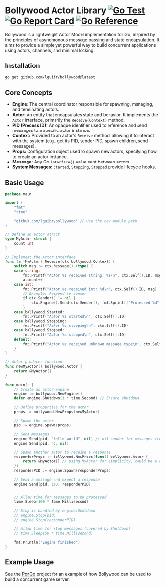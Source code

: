 
# Bollywood Actor Library [![Go Test](https://github.com/lguibr/bollywood/actions/workflows/test.yml/badge.svg)](https://github.com/lguibr/bollywood/actions/workflows/test.yml) [![Go Report Card](https://goreportcard.com/badge/github.com/lguibr/bollywood)](https://goreportcard.com/report/github.com/lguibr/bollywood) [![Go Reference](https://pkg.go.dev/badge/github.com/lguibr/bollywood.svg)](https://pkg.go.dev/github.com/lguibr/bollywood)

Bollywood is a lightweight Actor Model implementation for Go, inspired by the principles of asynchronous message passing and state encapsulation. It aims to provide a simple yet powerful way to build concurrent applications using actors, channels, and minimal locking.

## Installation

```bash
go get github.com/lguibr/bollywood@latest
```

## Core Concepts

*   **Engine:** The central coordinator responsible for spawning, managing, and terminating actors.
*   **Actor:** An entity that encapsulates state and behavior. It implements the `Actor` interface, primarily the `Receive(Context)` method.
*   **PID (Process ID):** An opaque identifier used to reference and send messages to a specific actor instance.
*   **Context:** Provided to an actor's `Receive` method, allowing it to interact with the system (e.g., get its PID, sender PID, spawn children, send messages).
*   **Props:** Configuration object used to spawn new actors, specifying how to create an actor instance.
*   **Message:** Any Go `interface{}` value sent between actors.
*   **System Messages:** `Started`, `Stopping`, `Stopped` provide lifecycle hooks.

## Basic Usage

```go
package main

import (
	"fmt"
	"time"

	"github.com/lguibr/bollywood" // Use the new module path
)

// Define an actor struct
type MyActor struct {
	count int
}

// Implement the Actor interface
func (a *MyActor) Receive(ctx bollywood.Context) {
	switch msg := ctx.Message().(type) {
	case string:
		fmt.Printf("Actor %s received string: %s\n", ctx.Self().ID, msg)
		a.count++
	case int:
		fmt.Printf("Actor %s received int: %d\n", ctx.Self().ID, msg)
		// Example: Respond to sender
		if ctx.Sender() != nil {
			ctx.Engine().Send(ctx.Sender(), fmt.Sprintf("Processed %d", msg), ctx.Self())
		}
	case bollywood.Started:
        fmt.Printf("Actor %s started\n", ctx.Self().ID)
    case bollywood.Stopping:
        fmt.Printf("Actor %s stopping\n", ctx.Self().ID)
    case bollywood.Stopped:
        fmt.Printf("Actor %s stopped\n", ctx.Self().ID)
	default:
		fmt.Printf("Actor %s received unknown message type\n", ctx.Self().ID)
	}
}

// Actor producer function
func newMyActor() bollywood.Actor {
	return &MyActor{}
}

func main() {
	// Create an actor engine
	engine := bollywood.NewEngine()
	defer engine.Shutdown(1 * time.Second) // Ensure shutdown

	// Define properties for the actor
	props := bollywood.NewProps(newMyActor)

	// Spawn the actor
	pid := engine.Spawn(props)

	// Send messages
	engine.Send(pid, "hello world", nil) // nil sender for messages from outside actors
	engine.Send(pid, 42, nil)

    // Spawn another actor to receive a response
    responderProps := bollywood.NewProps(func() bollywood.Actor {
        return &MyActor{} // Using MyActor for simplicity, could be a different type
    })
    responderPID := engine.Spawn(responderProps)

    // Send a message and expect a response
    engine.Send(pid, 100, responderPID)


	// Allow time for messages to be processed
	time.Sleep(100 * time.Millisecond)

	// Stop is handled by engine.Shutdown
	// engine.Stop(pid)
    // engine.Stop(responderPID)

	// Allow time for stop messages (covered by Shutdown)
	// time.Sleep(50 * time.Millisecond)

    fmt.Println("Engine finished")
}

```

## Example Usage

See the [PonGo](https://github.com/lguibr/pongo) project for an example of how Bollywood can be used to build a concurrent game server.
